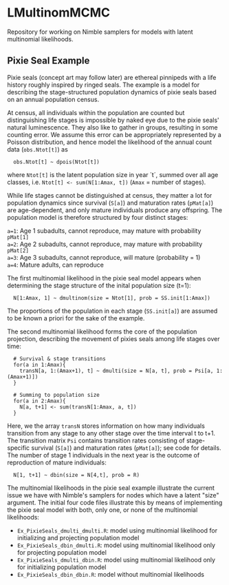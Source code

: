 # LMultinomMCMC
Repository for working on Nimble samplers for models with latent multinomial likelihoods.


## Pixie Seal Example
Pixie seals (concept art may follow later) are ethereal pinnipeds with a life history roughly inspired by ringed seals. 
The example is a model for describing the stage-structured population dynamics of pixie seals based on an annual population census. 

At census, all individuals within the population are counted but distinguishing life stages is impossible by naked eye due to the pixie seals' natural luminescence. They also like to gather in groups, resulting in some counting error. We assume this error can be appropriately represented by a Poisson distribution, and hence model the likelihood of the annual count data (`obs.Ntot[t]`) as 
```
  obs.Ntot[t] ~ dpois(Ntot[t])
```
where `Ntot[t]` is the latent population size in year ´t´, summed over all age classes, i.e. `Ntot[t] <- sum(N[1:Amax, t])` (`Amax` = number of stages). 

While life stages cannot be distinguished at census, they matter a lot for population dynamics since survival (`S[a]`) and maturation rates (`pMat[a]`) are age-dependent, and only mature individuals produce any offspring. The population model is therefore structured by four distinct stages: 

`a=1`: Age 1 subadults, cannot reproduce, may mature with probability `pMat[1]` \
`a=2`: Age 2 subadults, cannot reproduce, may mature with probability `pMat[2]` \
`a=3`: Age 3 subadults, cannot reproduce, will mature (probability = 1) \
`a=4`: Mature adults, can reproduce

The first multinomial likelihood in the pixie seal model appears when determining the stage structure of the inital population size (t=1): 
```
  N[1:Amax, 1] ~ dmultinom(size = Ntot[1], prob = SS.init[1:Amax])
```
The proportions of the population in each stage (`SS.init[a]`) are assumed to be known a priori for the sake of the example. 

The second multinomial likelihood forms the core of the population projection, describing the movement of pixies seals among life stages over time:
```
  # Survival & stage transitions
  for(a in 1:Amax){
    transN[a, 1:(Amax+1), t] ~ dmulti(size = N[a, t], prob = Psi[a, 1:(Amax+1)])
  }
    
  # Summing to population size
  for(a in 2:Amax){
    N[a, t+1] <- sum(transN[1:Amax, a, t])
  }
```
Here, we the array `transN` stores information on how many individuals transition from any stage to any other stage over the time interval t to t+1. The transition matrix `Psi` contains transition rates consisting of stage-specific survival (`S[a]`) and maturation rates (`pMat[a]`); see code for details. \
The number of stage 1 individuals in the next year is the outcome of reproduction of mature individuals:
```
  N[1, t+1] ~ dbin(size = N[4,t], prob = R)
```

The multinomial likelihoods in the pixie seal example illustrate the current issue we have with Nimble's samplers for nodes which have a latent "size" argument. 
The initial four code files illustrate this by means of implementing the pixie seal model with both, only one, or none of the multinomial likelihoods:
- `Ex_PixieSeals_dmulti_dmulti.R`: model using multinomial likelihood for initializing and projecting population model
- `Ex_PixieSeals_dbin_dmulti.R`: model using multinomial likelihood only for projecting population model
- `Ex_PixieSeals_dmulti_dbin.R`: model using multinomial likelihood only for initializing population model
- `Ex_PixieSeals_dbin_dbin.R`: model without multinomial likelihoods



